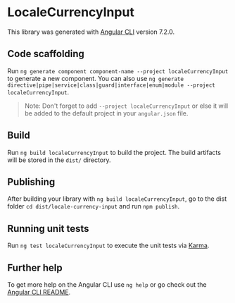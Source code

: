 # LocaleCurrencyInput

This library was generated with [Angular CLI](https://github.com/angular/angular-cli) version 7.2.0.

## Code scaffolding

Run `ng generate component component-name --project localeCurrencyInput` to generate a new component. You can also use `ng generate directive|pipe|service|class|guard|interface|enum|module --project localeCurrencyInput`.
> Note: Don't forget to add `--project localeCurrencyInput` or else it will be added to the default project in your `angular.json` file. 

## Build

Run `ng build localeCurrencyInput` to build the project. The build artifacts will be stored in the `dist/` directory.

## Publishing

After building your library with `ng build localeCurrencyInput`, go to the dist folder `cd dist/locale-currency-input` and run `npm publish`.

## Running unit tests

Run `ng test localeCurrencyInput` to execute the unit tests via [Karma](https://karma-runner.github.io).

## Further help

To get more help on the Angular CLI use `ng help` or go check out the [Angular CLI README](https://github.com/angular/angular-cli/blob/master/README.md).
